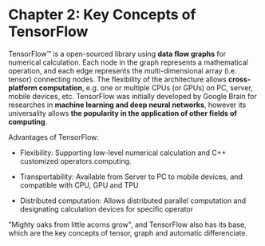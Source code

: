 # Chapter 2: Key Concepts of TensorFlow

TensorFlow™ is a open-sourced library using **data flow graphs** for numerical calculation. Each node in the graph represents a mathematical operation, and each edge represents the multi-dimensional array (i.e. tensor) connecting nodes. The flexibility of the architecture allows **cross-platform computation**, e.g. one or multiple CPUs (or GPUs) on PC, server, mobile devices, etc. TensorFlow was initially developed by Google Brain for researches in **machine learning and deep neural networks**, however its universality allows **the popularity in the application of other fields of computing**.


Advantages of TensorFlow:

* Flexibility: Supporting low-level numerical calculation and C++ customized operators.computing.

* Transportability: Available from Server to PC to mobile devices, and compatible with CPU, GPU and TPU

* Distributed computation: Allows distributed parallel computation and designating calculation devices for specific operator


"Mighty oaks from little acorns grow", and TensorFlow also has its base, which are the key concepts of tensor, graph and automatic differenciate.

